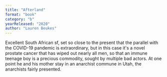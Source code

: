 ```yaml
---
title: "Afterland"
format: "book"
category: "b"
yearReleased: "2020"
author: "Lauren Beukes"
---
```

Excellent South African sf, set so close to the present that the parallel with the COVID-19 pandemic is extraordinary, but in this case it's a novel prostate cancer that has wiped out nearly all men, so that an immune teenage boy is a precious commodity, sought by multiple bad actors. At one point he and his mother stay in an anarchist commune in Utah, the anarchists fairly presented.

